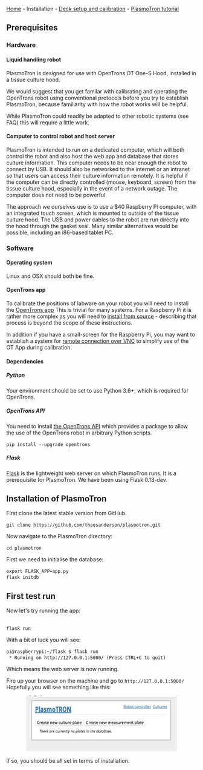 [Home](/) - Installation - [Deck setup and calibration](DeckSetupAndCalibration.md) - [PlasmoTron tutorial](DeckSetupAndCalibration.md) 


## Prerequisites

### Hardware

#### Liquid handling robot

PlasmoTron is designed for use with OpenTrons OT One-S Hood, installed in a tissue culture hood. 

We would suggest that you get familar with calibrating and operating the OpenTrons robot using conventional protocols before you try to establish PlasmoTron, because familiarity with how the robot works will be helpful.

While PlasmoTron could readily be adapted to other robotic systems (see FAQ) this will require a little work.

#### Computer to control robot and host server

PlasmoTron is intended to run on a dedicated computer, which will both control the robot and also host the web app and database that stores culture information. This computer needs to be near enough the robot to connect by USB. It should also be networked to the internet or an intranet so that users can access their culture information remotely. It is helpful if the computer can be directly controlled (mouse, keyboard, screen) from the tissue culture hood, especially in the event of a network outage. The computer does not need to be powerful.

The approach we ourselves use is to use a $40 Raspberry Pi computer, with an integrated touch screen, which is mounted to outside of the tissue culture hood. The USB and power cables to the robot are run directly into the hood through the gasket seal. Many similar alternatives would be possible, including an i86-based tablet PC.


### Software

#### Operating system
Linux and OSX should both be fine.

#### OpenTrons app
To calibrate the positions of labware on your robot you will need to install the [OpenTrons app](https://opentrons.com/ot-app) This is trivial for many systems. For a Raspberry Pi it is rather more complex as you will need to [install from source](https://github.com/Opentrons/opentrons) - describing that process is beyond the scope of these instructions.

In addition if you have a small-screen for the Raspberry Pi, you may want to establish a system for [remote connection over VNC](https://www.raspberrypi.org/documentation/remote-access/vnc/) to simplify use of the OT App during calibration.

#### Dependencies

##### Python

Your environment should be set to use Python 3.6+, which is required for OpenTrons.
##### OpenTrons API
You need to install [the OpenTrons API](http://docs.opentrons.com/writing.html#jupyter-notebook) which provides a package to allow the use of the OpenTrons robot in arbitrary Python scripts.

```
pip install --upgrade opentrons 
```
##### Flask
[Flask](http://flask.pocoo.org/) is the lightweight web server on which PlasmoTron runs. It is a prerequisite for PlasmoTron. We have been using Flask 0.13-dev.

## Installation of PlasmoTron
First clone the latest stable version from GitHub.
```
git clone https://github.com/theosanderson/plasmotron.git
```

Now navigate to the PlasmoTron directory:

```
cd plasmotron
```

First we need to initialise the database:

```
export FLASK_APP=app.py
flask initdb
```


## First test run
Now let's try running the app:
```

flask run
```
With a bit of luck you will see:
```
pi@raspberrypi:~/flask $ flask run
 * Running on http://127.0.0.1:5000/ (Press CTRL+C to quit)
 ```

Which means the web server is now running.

Fire up your browser on the machine and go to `http://127.0.0.1:5000/` Hopefully you will see something like this:
<p align="center">
<img src="images/initialview.png" width="400"/></p>

If so, you should be all set in terms of installation.


